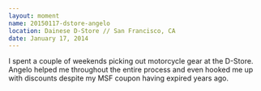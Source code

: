 ```yaml
---
layout: moment
name: 20150117-dstore-angelo
location: Dainese D-Store // San Francisco, CA
date: January 17, 2014
---
```


I spent a couple of weekends picking out motorcycle gear at the D-Store. Angelo helped me throughout the entire process and even hooked me up with discounts despite my MSF coupon having expired years ago.

